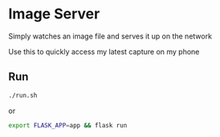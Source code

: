 # Image Server

Simply watches an image file and serves it up on the network

Use this to quickly access my latest capture on my phone

## Run

```bash
./run.sh
```

or

```bash
export FLASK_APP=app && flask run
```
